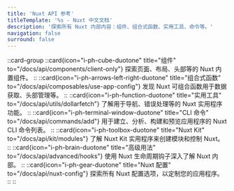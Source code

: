 ```yaml
---
title: 'Nuxt API 参考'
titleTemplate: '%s - Nuxt 中文文档'
description: '探索所有 Nuxt 内部内容：组件、组合式函数、实用工具、命令等。'
navigation: false
surround: false
---
```


::card-group
  ::card{icon="i-ph-cube-duotone" title="组件" to="/docs/api/components/client-only"}
  探索页面、布局、头部等的 Nuxt 内置组件。
  ::
  ::card{icon="i-ph-arrows-left-right-duotone" title="组合式函数" to="/docs/api/composables/use-app-config"}
  发现 Nuxt 可组合函数用于数据获取、头部管理等。
  ::
  ::card{icon="i-ph-function-duotone" title="实用工具" to="/docs/api/utils/dollarfetch"}
  了解用于导航、错误处理等的 Nuxt 实用程序功能。
  ::
  ::card{icon="i-ph-terminal-window-duotone" title="CLI 命令" to="/docs/api/commands/add"}
  用于建立、分析、构建和预览应用程序的 Nuxt CLI 命令列表。
  ::
  ::card{icon="i-ph-toolbox-duotone" title="Nuxt Kit" to="/docs/api/kit/modules"}
  了解 Nuxt Kit 实用程序来创建模块和控制 Nuxt。
  ::
  ::card{icon="i-ph-brain-duotone" title="高级用法" to="/docs/api/advanced/hooks"}
  使用 Nuxt 生命周期钩子深入了解 Nuxt 内部。
  ::
  ::card{icon="i-ph-gear-duotone" title="Nuxt 配置" to="/docs/api/nuxt-config"}
  探索所有 Nuxt 配置选项，以定制您的应用程序。
  ::
::
